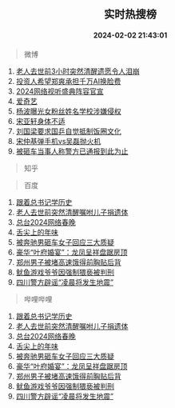 <div align="center"><h2>实时热搜榜</h2><h4>2024-02-02 21:43:01</h4></div>

> 微博  

1. [老人去世前3小时突然清醒遗愿令人泪崩](https://s.weibo.com/weibo?q=%23%E8%80%81%E4%BA%BA%E5%8E%BB%E4%B8%96%E5%89%8D3%E5%B0%8F%E6%97%B6%E7%AA%81%E7%84%B6%E6%B8%85%E9%86%92%E9%81%97%E6%84%BF%E4%BB%A4%E4%BA%BA%E6%B3%AA%E5%B4%A9%23&t=31&band_rank=1&Refer=top)<br />
2. [投资人希望郑爽承担千万AI换脸费](https://s.weibo.com/weibo?q=%23%E6%8A%95%E8%B5%84%E4%BA%BA%E5%B8%8C%E6%9C%9B%E9%83%91%E7%88%BD%E6%89%BF%E6%8B%85%E5%8D%83%E4%B8%87AI%E6%8D%A2%E8%84%B8%E8%B4%B9%23&t=31&band_rank=2&Refer=top)<br />
3. [2024网络视听盛典阵容官宣](https://s.weibo.com/weibo?q=%232024%E7%BD%91%E7%BB%9C%E8%A7%86%E5%90%AC%E7%9B%9B%E5%85%B8%E9%98%B5%E5%AE%B9%E5%AE%98%E5%AE%A3%23&t=31&band_rank=3&Refer=top)<br />
4. [爱奇艺](https://s.weibo.com/weibo?q=%E7%88%B1%E5%A5%87%E8%89%BA&t=31&band_rank=4&Refer=top)<br />
5. [杨波曝光女粉丝姓名学校涉嫌侵权](https://s.weibo.com/weibo?q=%23%E6%9D%A8%E6%B3%A2%E6%9B%9D%E5%85%89%E5%A5%B3%E7%B2%89%E4%B8%9D%E5%A7%93%E5%90%8D%E5%AD%A6%E6%A0%A1%E6%B6%89%E5%AB%8C%E4%BE%B5%E6%9D%83%23&t=31&band_rank=5&Refer=top)<br />
6. [宋亚轩身体不适](https://s.weibo.com/weibo?q=%23%E5%AE%8B%E4%BA%9A%E8%BD%A9%E8%BA%AB%E4%BD%93%E4%B8%8D%E9%80%82%23&t=31&band_rank=6&Refer=top)<br />
7. [刘国梁要求国乒自觉抵制饭圈文化](https://s.weibo.com/weibo?q=%23%E5%88%98%E5%9B%BD%E6%A2%81%E8%A6%81%E6%B1%82%E5%9B%BD%E4%B9%92%E8%87%AA%E8%A7%89%E6%8A%B5%E5%88%B6%E9%A5%AD%E5%9C%88%E6%96%87%E5%8C%96%23&t=31&band_rank=7&Refer=top)<br />
8. [宋仲基弹手机vs吴磊抛火机](https://s.weibo.com/weibo?q=%23%E5%AE%8B%E4%BB%B2%E5%9F%BA%E5%BC%B9%E6%89%8B%E6%9C%BAvs%E5%90%B4%E7%A3%8A%E6%8A%9B%E7%81%AB%E6%9C%BA%23&t=31&band_rank=8&Refer=top)<br />
9. [被砸车当事人称警方已通报到此为止](https://s.weibo.com/weibo?q=%23%E8%A2%AB%E7%A0%B8%E8%BD%A6%E5%BD%93%E4%BA%8B%E4%BA%BA%E7%A7%B0%E8%AD%A6%E6%96%B9%E5%B7%B2%E9%80%9A%E6%8A%A5%E5%88%B0%E6%AD%A4%E4%B8%BA%E6%AD%A2%23&t=31&band_rank=9&Refer=top)<br />

> 知乎  


> 百度  

1. [跟着总书记学历史](https://www.baidu.com/s?wd=%E8%B7%9F%E7%9D%80%E6%80%BB%E4%B9%A6%E8%AE%B0%E5%AD%A6%E5%8E%86%E5%8F%B2&sa=fyb_news&rsv_dl=fyb_news)<br />
2. [老人去世前突然清醒嘱咐儿子捐遗体](https://www.baidu.com/s?wd=%E8%80%81%E4%BA%BA%E5%8E%BB%E4%B8%96%E5%89%8D%E7%AA%81%E7%84%B6%E6%B8%85%E9%86%92%E5%98%B1%E5%92%90%E5%84%BF%E5%AD%90%E6%8D%90%E9%81%97%E4%BD%93&sa=fyb_news&rsv_dl=fyb_news)<br />
3. [总台2024网络春晚](https://www.baidu.com/s?wd=%E6%80%BB%E5%8F%B02024%E7%BD%91%E7%BB%9C%E6%98%A5%E6%99%9A&sa=fyb_news&rsv_dl=fyb_news)<br />
4. [舌尖上的年味](https://www.baidu.com/s?wd=%E8%88%8C%E5%B0%96%E4%B8%8A%E7%9A%84%E5%B9%B4%E5%91%B3&sa=fyb_news&rsv_dl=fyb_news)<br />
5. [被奔驰男砸车女子回应三大质疑](https://www.baidu.com/s?wd=%E8%A2%AB%E5%A5%94%E9%A9%B0%E7%94%B7%E7%A0%B8%E8%BD%A6%E5%A5%B3%E5%AD%90%E5%9B%9E%E5%BA%94%E4%B8%89%E5%A4%A7%E8%B4%A8%E7%96%91&sa=fyb_news&rsv_dl=fyb_news)<br />
6. [豪华“叶府婚宴”：龙凤呈祥盘踞房顶](https://www.baidu.com/s?wd=%E8%B1%AA%E5%8D%8E%E2%80%9C%E5%8F%B6%E5%BA%9C%E5%A9%9A%E5%AE%B4%E2%80%9D%EF%BC%9A%E9%BE%99%E5%87%A4%E5%91%88%E7%A5%A5%E7%9B%98%E8%B8%9E%E6%88%BF%E9%A1%B6&sa=fyb_news&rsv_dl=fyb_news)<br />
7. [郑州男子被堵高速饿得前胸贴后背](https://www.baidu.com/s?wd=%E9%83%91%E5%B7%9E%E7%94%B7%E5%AD%90%E8%A2%AB%E5%A0%B5%E9%AB%98%E9%80%9F%E9%A5%BF%E5%BE%97%E5%89%8D%E8%83%B8%E8%B4%B4%E5%90%8E%E8%83%8C&sa=fyb_news&rsv_dl=fyb_news)<br />
8. [鱿鱼游戏爷爷因强制猥亵被判刑](https://www.baidu.com/s?wd=%E9%B1%BF%E9%B1%BC%E6%B8%B8%E6%88%8F%E7%88%B7%E7%88%B7%E5%9B%A0%E5%BC%BA%E5%88%B6%E7%8C%A5%E4%BA%B5%E8%A2%AB%E5%88%A4%E5%88%91&sa=fyb_news&rsv_dl=fyb_news)<br />
9. [四川警方辟谣“凌晨将发生地震”](https://www.baidu.com/s?wd=%E5%9B%9B%E5%B7%9D%E8%AD%A6%E6%96%B9%E8%BE%9F%E8%B0%A3%E2%80%9C%E5%87%8C%E6%99%A8%E5%B0%86%E5%8F%91%E7%94%9F%E5%9C%B0%E9%9C%87%E2%80%9D&sa=fyb_news&rsv_dl=fyb_news)<br />

> 哔哩哔哩  

1. [跟着总书记学历史](https://www.baidu.com/s?wd=%E8%B7%9F%E7%9D%80%E6%80%BB%E4%B9%A6%E8%AE%B0%E5%AD%A6%E5%8E%86%E5%8F%B2&sa=fyb_news&rsv_dl=fyb_news)<br />
2. [老人去世前突然清醒嘱咐儿子捐遗体](https://www.baidu.com/s?wd=%E8%80%81%E4%BA%BA%E5%8E%BB%E4%B8%96%E5%89%8D%E7%AA%81%E7%84%B6%E6%B8%85%E9%86%92%E5%98%B1%E5%92%90%E5%84%BF%E5%AD%90%E6%8D%90%E9%81%97%E4%BD%93&sa=fyb_news&rsv_dl=fyb_news)<br />
3. [总台2024网络春晚](https://www.baidu.com/s?wd=%E6%80%BB%E5%8F%B02024%E7%BD%91%E7%BB%9C%E6%98%A5%E6%99%9A&sa=fyb_news&rsv_dl=fyb_news)<br />
4. [舌尖上的年味](https://www.baidu.com/s?wd=%E8%88%8C%E5%B0%96%E4%B8%8A%E7%9A%84%E5%B9%B4%E5%91%B3&sa=fyb_news&rsv_dl=fyb_news)<br />
5. [被奔驰男砸车女子回应三大质疑](https://www.baidu.com/s?wd=%E8%A2%AB%E5%A5%94%E9%A9%B0%E7%94%B7%E7%A0%B8%E8%BD%A6%E5%A5%B3%E5%AD%90%E5%9B%9E%E5%BA%94%E4%B8%89%E5%A4%A7%E8%B4%A8%E7%96%91&sa=fyb_news&rsv_dl=fyb_news)<br />
6. [豪华“叶府婚宴”：龙凤呈祥盘踞房顶](https://www.baidu.com/s?wd=%E8%B1%AA%E5%8D%8E%E2%80%9C%E5%8F%B6%E5%BA%9C%E5%A9%9A%E5%AE%B4%E2%80%9D%EF%BC%9A%E9%BE%99%E5%87%A4%E5%91%88%E7%A5%A5%E7%9B%98%E8%B8%9E%E6%88%BF%E9%A1%B6&sa=fyb_news&rsv_dl=fyb_news)<br />
7. [郑州男子被堵高速饿得前胸贴后背](https://www.baidu.com/s?wd=%E9%83%91%E5%B7%9E%E7%94%B7%E5%AD%90%E8%A2%AB%E5%A0%B5%E9%AB%98%E9%80%9F%E9%A5%BF%E5%BE%97%E5%89%8D%E8%83%B8%E8%B4%B4%E5%90%8E%E8%83%8C&sa=fyb_news&rsv_dl=fyb_news)<br />
8. [鱿鱼游戏爷爷因强制猥亵被判刑](https://www.baidu.com/s?wd=%E9%B1%BF%E9%B1%BC%E6%B8%B8%E6%88%8F%E7%88%B7%E7%88%B7%E5%9B%A0%E5%BC%BA%E5%88%B6%E7%8C%A5%E4%BA%B5%E8%A2%AB%E5%88%A4%E5%88%91&sa=fyb_news&rsv_dl=fyb_news)<br />
9. [四川警方辟谣“凌晨将发生地震”](https://www.baidu.com/s?wd=%E5%9B%9B%E5%B7%9D%E8%AD%A6%E6%96%B9%E8%BE%9F%E8%B0%A3%E2%80%9C%E5%87%8C%E6%99%A8%E5%B0%86%E5%8F%91%E7%94%9F%E5%9C%B0%E9%9C%87%E2%80%9D&sa=fyb_news&rsv_dl=fyb_news)<br />
